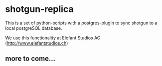shotgun-replica
===============

This is a set of python-scripts with a postgres-plugin to sync shotgun to a local postgreSQL database. 

We use this functionality at Elefant Studios AG (http://www.elefantstudios.ch)

more to come...
----------------------